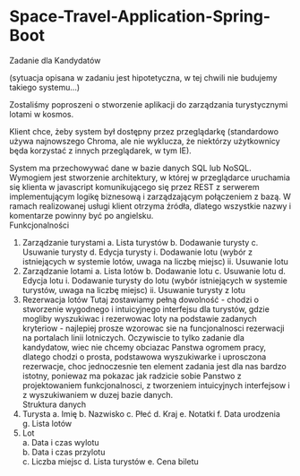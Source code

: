 # Space-Travel-Application-Spring-Boot

Zadanie dla Kandydatów 
 
(sytuacja opisana w zadaniu jest hipotetyczna, w tej chwili nie budujemy takiego systemu...) 
 
Zostaliśmy poproszeni o stworzenie aplikacji do zarządzania turystycznymi lotami w kosmos. 
 
Klient chce, żeby system był dostępny przez przeglądarkę (standardowo używa najnowszego Chroma, ale nie wyklucza, że niektórzy użytkownicy będa korzystać z innych przeglądarek, w tym IE).  
 
System ma przechowywać dane w bazie danych SQL lub NoSQL. Wymogiem jest stworzenie architektury, w której w przeglądarce uruchamia się klienta w javascript komunikującego się przez REST z serwerem implementującym logikę biznesową i zarządzającym połączeniem z bazą. W ramach realizowanej usługi klient otrzyma źródła, dlatego wszystkie nazwy i komentarze powinny być po angielsku.  
Funkcjonalności 
1.	Zarządzanie turystami 
a.	Lista turystów 
b.	Dodawanie turysty 
c.	Usuwanie turysty 
d.	Edycja turysty 
i.	Dodawanie lotu (wybór z istniejących w systemie lotów, uwaga na liczbę miejsc) 
ii.	Usuwanie lotu 
2.	Zarządzanie lotami 
a.	Lista lotów 
b.	Dodawanie lotu 
c.	Usuwanie lotu 
d.	Edycja lotu 
i.	Dodawanie turysty do lotu (wybór istniejących w systemie turystów, uwaga na liczbę miejsc) 
ii.	Usuwanie turysty z lotu 
3.	Rezerwacja lotów 
Tutaj zostawiamy pełną dowolność - chodzi o stworzenie wygodnego i intuicyjnego interfejsu dla turystów, gdzie mogliby wyszukiwac i rezerwowac loty na podstawie zadanych kryteriow - najlepiej prosze wzorowac sie na funcjonalnosci rezerwacji na portalach linii lotniczych. Oczywiscie to tylko zadanie dla kandydatow, wiec nie chcemy obciazac Panstwa ogromem pracy, dlatego chodzi o prosta, podstawowa wyszukiwarke i uprosczona rezerwacje, choc jednoczesnie ten element zadania jest dla nas bardzo istotny, poniewaz ma pokazac jak radzicie sobie Panstwo z projektowaniem funkcjonalnosci, z tworzeniem intuicyjnych interfejsow i z wyszukiwaniem w duzej bazie danych.  
Struktura danych 
1. Turysta 
	a.	Imię 
	b.	Nazwisko 
	c.	Płeć 
	d.	Kraj 
	e.	Notatki 
	f.	Data urodzenia  
	g.	Lista lotów 
2.	Lot 	
	a.	Data i czas wylotu  
	b.	Data i czas przylotu  
	c.	Liczba miejsc 
	d.	Lista turystów 
	e.	Cena biletu 
 
